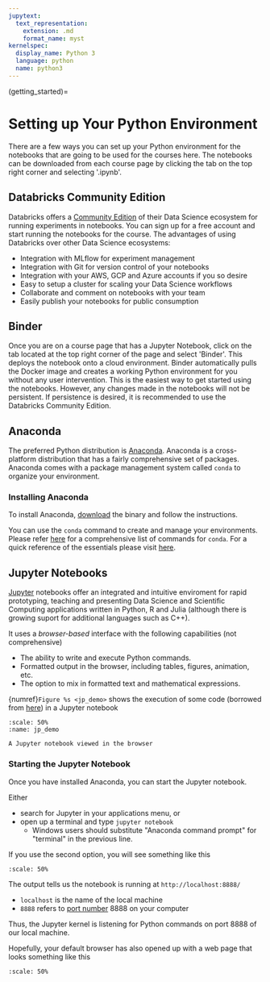 ```yaml
---
jupytext:
  text_representation:
    extension: .md
    format_name: myst
kernelspec:
  display_name: Python 3
  language: python
  name: python3
---
```


(getting_started)=

# Setting up Your Python Environment

There are a few ways you can set up your Python environment for the notebooks that are going to be used for the courses here.
The notebooks can be downloaded from each course page by clicking the tab on the top right corner and selecting '.ipynb'.

## Databricks Community Edition

Databricks offers a [Community Edition](https://community.cloud.databricks.com/login.html) of their Data Science ecosystem for running experiments in notebooks. You can sign up for a free account and start running the notebooks for the course. The advantages of using Databricks over other Data Science ecosystems:

* Integration with MLflow for experiment management
* Integration with Git for version control of your notebooks
* Integration with your AWS, GCP and Azure accounts if you so desire
* Easy to setup a cluster for scaling your Data Science workflows
* Collaborate and comment on notebooks with your team
* Easily publish your notebooks for public consumption

## Binder

Once you are on a course page that has a Jupyter Notebook, click on the tab located at the top right corner of the page and select 'Binder'. This deploys the notebook onto a cloud environment. Binder automatically pulls the Docker image and creates a working Python environment for you without any user intervention. This is the easiest way to get started using the notebooks. However, any changes made in the notebooks will not be persistent. If persistence is desired, it is recommended to use the Databricks Community Edition.

## Anaconda

The preferred Python distribution is
[Anaconda](https://www.anaconda.com/what-is-anaconda/). Anaconda is a cross-platform distribution that has a fairly comprehensive set of packages. Anaconda comes with a  package management system called `conda` to organize
your environment.


### Installing Anaconda

To install Anaconda, [download](https://www.anaconda.com/download/) the
binary and follow the instructions.

You can use the `conda` command to create and manage your environments. Please refer [here](https://docs.conda.io/projects/conda/en/latest/user-guide/tasks/manage-environments.html) for a comprehensive list of commands for `conda`. For a quick reference of the essentials please visit [here](https://srijithr.gitlab.io/post/conda_env/).

## Jupyter Notebooks

[Jupyter](http://jupyter.org/) notebooks offer an integrated and intuitive enviroment for rapid prototyping, teaching and presenting Data Science and Scientific Computing applications written in Python, R and Julia (although there is growing suport for additional languages such as C++).

It uses a *browser-based* interface with the following capabilities (not comprehensive)

-   The ability to write and execute Python commands.
-   Formatted output in the browser, including tables, figures,
    animation, etc.
-   The option to mix in formatted text and mathematical expressions.


{numref}`Figure %s <jp_demo>` shows the execution of some code (borrowed from
[here](http://matplotlib.org/examples/pylab_examples/hexbin_demo.html))
in a Jupyter notebook

```{figure} /_static/lecture_specific/getting_started/jp_demo.png
:scale: 50%
:name: jp_demo

A Jupyter notebook viewed in the browser
```

### Starting the Jupyter Notebook

Once you have installed Anaconda, you can start the Jupyter notebook.

Either

-   search for Jupyter in your applications menu, or
-   open up a terminal and type `jupyter notebook`
    - Windows users should substitute \"Anaconda command prompt\" for \"terminal\" in the previous line.

If you use the second option, you will see something like this

```{figure} /_static/lecture_specific/getting_started/starting_nb.png
:scale: 50%
```

The output tells us the notebook is running at `http://localhost:8888/`

-   `localhost` is the name of the local machine
-   `8888` refers to [port number](https://en.wikipedia.org/wiki/Port_%28computer_networking%29)
    8888 on your computer

Thus, the Jupyter kernel is listening for Python commands on port 8888 of our
local machine.

Hopefully, your default browser has also opened up with a web page that
looks something like this

```{figure} /_static/lecture_specific/getting_started/nb.png
:scale: 50%
```
